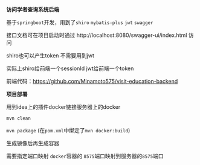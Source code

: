 **访问学者查询系统后端**

基于`springboot`开发，用到了`shiro` `mybatis-plus` `jwt` `swagger`

接口文档可在项目启动时通过  http://localhost:8080/swagger-ui/index.html 访问

shiro也可以产生token 不需要用到jwt

实际上shiro给前端一个sessionId jwt给前端一个token

前端代码：https://github.com/Minamoto575/visit-education-backend

**项目部署**

用到idea上的插件docker链接服务器上的docker

`mvn clean`

`mvn package` (在`pom.xml`中绑定了`mvn docker:build`)

生成镜像后再生成容器

需要指定端口映射 `docker`容器的 `8575`端口映射到服务器的`8575`端口


